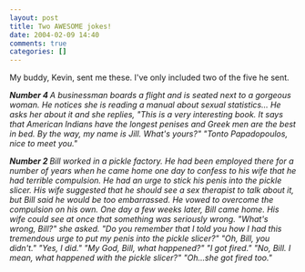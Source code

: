 ```yaml
---
layout: post
title: Two AWESOME jokes!
date: 2004-02-09 14:40
comments: true
categories: []
---
```

My buddy, Kevin, sent me these. I've only included two of the five he sent.

<i><b>Number 4
</b>A  businessman boards a flight and is seated next to a gorgeous woman. He
notices she is reading a manual about sexual statistics... He  asks her
about  it and she replies, "This is a very  interesting book. It says that
American  Indians  have the longest penises and Greek men are the best in
bed.  By  the way, my name is Jill. What's yours?"  "Tonto Papadopoulos,
nice to meet you."</i>

<i><b>Number 2
</b>Bill worked in a pickle  factory. He had been employed there for a number
of years when he came home one day to confess to his wife that  he had
terrible compulsion. He had an urge to  stick his penis into the pickle
slicer.  His  wife  suggested that he should see a sex therapist to talk
about it, but Bill said he would be too embarrassed. He vowed to overcome
the  compulsion on his own.  One day a few weeks  later, Bill came home.
His wife could see at once that  something was seriously wrong.  "What's
wrong, Bill?" she  asked.  "Do you remember that I told you how I had this
tremendous urge to put  my  penis into the pickle  slicer?"
"Oh, Bill, you didn't."
"Yes, I did."
"My God, Bill, what happened?"
"I got fired."  "No, Bill. I mean, what happened with the pickle slicer?"
"Oh...she got fired too."</i>
